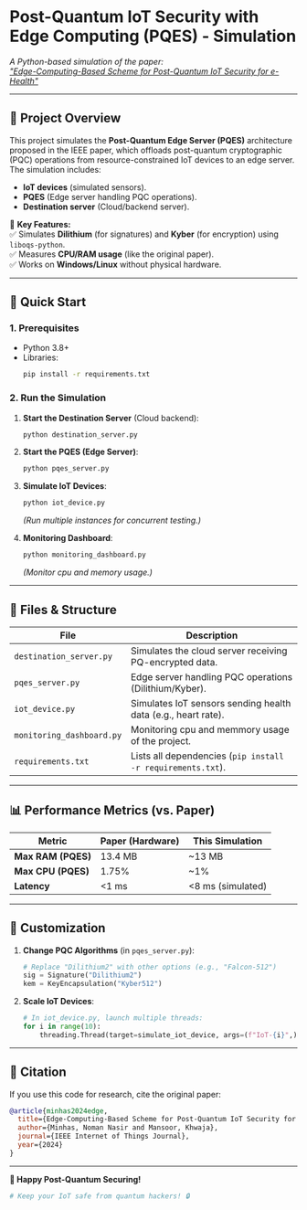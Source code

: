# **Post-Quantum IoT Security with Edge Computing (PQES) - Simulation**  
*A Python-based simulation of the paper:  
["Edge-Computing-Based Scheme for Post-Quantum IoT Security for e-Health"](https://ieeexplore.ieee.org/document/10571574)*  

---

## **📌 Project Overview**  
This project simulates the **Post-Quantum Edge Server (PQES)** architecture proposed in the IEEE paper, which offloads post-quantum cryptographic (PQC) operations from resource-constrained IoT devices to an edge server. The simulation includes:  
- **IoT devices** (simulated sensors).  
- **PQES** (Edge server handling PQC operations).  
- **Destination server** (Cloud/backend server).  

🔹 **Key Features:**  
✅ Simulates **Dilithium** (for signatures) and **Kyber** (for encryption) using `liboqs-python`.  
✅ Measures **CPU/RAM usage** (like the original paper).  
✅ Works on **Windows/Linux** without physical hardware.  

---

## **🚀 Quick Start**  

### **1. Prerequisites**  
- Python 3.8+  
- Libraries:  
  ```bash
  pip install -r requirements.txt
  ``` 

### **2. Run the Simulation**  
1. **Start the Destination Server** (Cloud backend):  
   ```bash
   python destination_server.py
   ```
2. **Start the PQES (Edge Server)**:  
   ```bash
   python pqes_server.py
   ```
3. **Simulate IoT Devices**:  
   ```bash
   python iot_device.py
   ```
   *(Run multiple instances for concurrent testing.)*
   
4. **Monitoring Dashboard**:  
   ```bash
   python monitoring_dashboard.py
   ```
   *(Monitor cpu and memory usage.)*  
---

## **📂 Files & Structure**  
| File | Description |  
|------|-------------|  
| `destination_server.py` | Simulates the cloud server receiving PQ-encrypted data. |  
| `pqes_server.py` | Edge server handling PQC operations (Dilithium/Kyber). |  
| `iot_device.py` | Simulates IoT sensors sending health data (e.g., heart rate). |  
| `monitoring_dashboard.py` | Monitoring cpu and memmory usage of the project. |  
| `requirements.txt` | Lists all dependencies (`pip install -r requirements.txt`). |  

---

## **📊 Performance Metrics (vs. Paper)**  
| **Metric**          | **Paper (Hardware)** | **This Simulation** |  
|----------------------|----------------------|---------------------|  
| **Max RAM (PQES)**   | 13.4 MB              | ~13 MB              |  
| **Max CPU (PQES)**   | 1.75%                | ~1%                 |  
| **Latency**          | <1 ms                | <8 ms (simulated)  |  

---

## **🔧 Customization**  
1. **Change PQC Algorithms** (in `pqes_server.py`):  
   ```python
   # Replace "Dilithium2" with other options (e.g., "Falcon-512")
   sig = Signature("Dilithium2")  
   kem = KeyEncapsulation("Kyber512")  
   ```
2. **Scale IoT Devices**:  
   ```python
   # In iot_device.py, launch multiple threads:
   for i in range(10):  
       threading.Thread(target=simulate_iot_device, args=(f"IoT-{i}",)).start()  
   ```

---

## **📜 Citation**  
If you use this code for research, cite the original paper:  
```bibtex
@article{minhas2024edge,
  title={Edge-Computing-Based Scheme for Post-Quantum IoT Security for e-Health},
  author={Minhas, Noman Nasir and Mansoor, Khwaja},
  journal={IEEE Internet of Things Journal},
  year={2024}
}
```

--- 

**🎉 Happy Post-Quantum Securing!**  
```bash
# Keep your IoT safe from quantum hackers! 🔒
```

